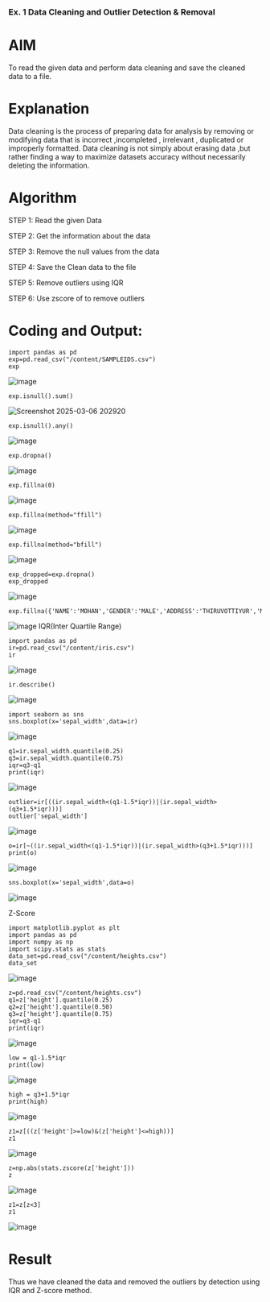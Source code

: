 ### Ex. 1 Data Cleaning and Outlier Detection & Removal

# AIM
To read the given data and perform data cleaning and save the cleaned data to a file.

# Explanation
Data cleaning is the process of preparing data for analysis by removing or modifying data that is incorrect ,incompleted , irrelevant , duplicated or improperly formatted. Data cleaning is not simply about erasing data ,but rather finding a way to maximize datasets accuracy without necessarily deleting the information.

# Algorithm
STEP 1: Read the given Data

STEP 2: Get the information about the data

STEP 3: Remove the null values from the data

STEP 4: Save the Clean data to the file

STEP 5: Remove outliers using IQR

STEP 6: Use zscore of to remove outliers

# Coding and Output:
~~~
import pandas as pd
exp=pd.read_csv("/content/SAMPLEIDS.csv")
exp
~~~
![image](https://github.com/user-attachments/assets/05882a13-721e-4a9b-b997-565cb033b696)
~~~
exp.isnull().sum()
~~~
![Screenshot 2025-03-06 202920](https://github.com/user-attachments/assets/ec52c3c0-1102-4260-9a00-c0e44fa2d940)
~~~~
exp.isnull().any()
~~~~
![image](https://github.com/user-attachments/assets/4328c4b0-8e86-4434-98b2-d4e31f28918a)
~~~
exp.dropna()
~~~
![image](https://github.com/user-attachments/assets/f170ff35-5e1e-4eb4-a650-7dc00f981913)
~~~
exp.fillna(0)
~~~
![image](https://github.com/user-attachments/assets/37034086-22f4-4f94-beea-d6768ea7a450)
~~~
exp.fillna(method="ffill")
~~~
![image](https://github.com/user-attachments/assets/fec3e14e-2952-40b9-bc59-50a7370b766d)
~~~
exp.fillna(method="bfill")
~~~
![image](https://github.com/user-attachments/assets/d85355d3-8633-450e-a663-7ac4bde134bb)
~~~
exp_dropped=exp.dropna()
exp_dropped
~~~
![image](https://github.com/user-attachments/assets/bc56c7ee-1a5a-49a0-9eff-486dd38257b7)
~~~
exp.fillna({'NAME':'MOHAN','GENDER':'MALE','ADDRESS':'THIRUVOTTIYUR','M1':98,'M2':87,'M3':76,'M4':92,'TOTAL':305,'AVG':89.999999})
~~~
![image](https://github.com/user-attachments/assets/e47dcb72-4a0f-4526-a6cf-2b676f47450b)
IQR(Inter Quartile Range)
~~~
import pandas as pd
ir=pd.read_csv("/content/iris.csv")
ir
~~~
![image](https://github.com/user-attachments/assets/99fee4b7-7a8f-4017-9408-2a671b29b38b)
~~~
ir.describe()
~~~
![image](https://github.com/user-attachments/assets/f928476f-dc3d-4aa3-b6bc-dd481db64ee2)
~~~
import seaborn as sns
sns.boxplot(x='sepal_width',data=ir)
~~~
![image](https://github.com/user-attachments/assets/5ba6ef3f-147c-4827-a11b-f6db4a4983e3)
~~~
q1=ir.sepal_width.quantile(0.25)
q3=ir.sepal_width.quantile(0.75)
iqr=q3-q1
print(iqr)
~~~
![image](https://github.com/user-attachments/assets/a1723ce4-7b65-4d23-ab6d-fc54bbb0f24d)
~~~
outlier=ir[((ir.sepal_width<(q1-1.5*iqr))|(ir.sepal_width>(q3+1.5*iqr)))]
outlier['sepal_width']
~~~
![image](https://github.com/user-attachments/assets/0c50b222-6146-490d-8b1e-fcda1ed2eb95)
~~~
o=ir[~((ir.sepal_width<(q1-1.5*iqr))|(ir.sepal_width>(q3+1.5*iqr)))]
print(o)
~~~
![image](https://github.com/user-attachments/assets/0abfcdf7-74b6-472d-befa-f1708592e2f1)
~~~
sns.boxplot(x='sepal_width',data=o)
~~~
![image](https://github.com/user-attachments/assets/af2961e6-389c-405b-a72c-42e9c9721bdf)

Z-Score

~~~
import matplotlib.pyplot as plt
import pandas as pd
import numpy as np
import scipy.stats as stats
data_set=pd.read_csv("/content/heights.csv")
data_set
~~~
![image](https://github.com/user-attachments/assets/416eef78-2fbe-4a79-8440-5f03cb87d5c1)
~~~
z=pd.read_csv("/content/heights.csv")
q1=z['height'].quantile(0.25)
q2=z['height'].quantile(0.50)
q3=z['height'].quantile(0.75)
iqr=q3-q1
print(iqr)
~~~
![image](https://github.com/user-attachments/assets/0175302b-65ed-4d46-9418-f3b72263dc0e)
~~~
low = q1-1.5*iqr
print(low)
~~~
![image](https://github.com/user-attachments/assets/7d5f05c5-3ebd-41e9-8357-aa66dbed5a83)
~~~
high = q3+1.5*iqr
print(high)
~~~
![image](https://github.com/user-attachments/assets/3bbfc5e0-098a-4fb8-bd6d-ba1a7ba09adc)
~~~
z1=z[((z['height']>=low)&(z['height']<=high))]
z1
~~~
![image](https://github.com/user-attachments/assets/ca0e2ed1-073e-4e53-a485-9f06e0e72c34)
~~~
z=np.abs(stats.zscore(z['height']))
z
~~~
![image](https://github.com/user-attachments/assets/dc185b03-f8d1-4326-91d8-ab18d8ba9c2d)
~~~
z1=z[z<3]
z1
~~~
![image](https://github.com/user-attachments/assets/02a045df-0269-46db-80a0-19340cd1591d)

# Result
Thus we have cleaned the data and removed the outliers by detection using IQR and Z-score method.
